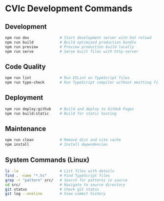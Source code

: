 # CVIc Development Commands

## Development
```bash
npm run dev              # Start development server with hot reload
npm run build            # Build optimized production bundle
npm run preview          # Preview production build locally
npm run serve            # Serve built files with http-server
```

## Code Quality
```bash
npm run lint             # Run ESLint on TypeScript files
npm run type-check       # Run TypeScript compiler without emitting files
```

## Deployment
```bash
npm run deploy:github    # Build and deploy to GitHub Pages
npm run build:static     # Build for static hosting
```

## Maintenance
```bash
npm run clean            # Remove dist and vite cache
npm install              # Install dependencies
```

## System Commands (Linux)
```bash
ls -la                   # List files with details
find . -name "*.ts"      # Find TypeScript files
grep -r "pattern" src/   # Search for patterns in source
cd src/                  # Navigate to source directory
git status               # Check git status
git log --oneline        # View commit history
```